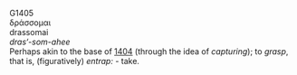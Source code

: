 G1405  
δράσσομαι  
drassomai  
*dras‘-som-ahee*  
Perhaps akin to the base of [1404](g1404) (through the idea of
*capturing*); to *grasp*, that is, (figuratively) *entrap:* - take.  
